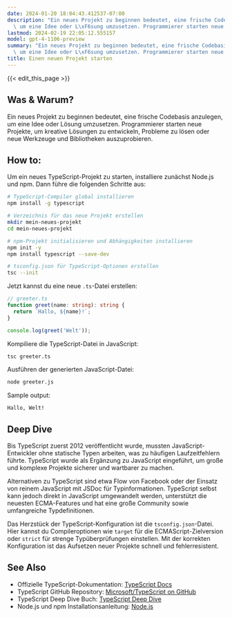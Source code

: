 ```yaml
---
date: 2024-01-20 18:04:43.412537-07:00
description: "Ein neues Projekt zu beginnen bedeutet, eine frische Codebasis anzulegen,\
  \ um eine Idee oder L\xF6sung umzusetzen. Programmierer starten neue Projekte, um\u2026"
lastmod: 2024-02-19 22:05:12.555157
model: gpt-4-1106-preview
summary: "Ein neues Projekt zu beginnen bedeutet, eine frische Codebasis anzulegen,\
  \ um eine Idee oder L\xF6sung umzusetzen. Programmierer starten neue Projekte, um\u2026"
title: Einen neuen Projekt starten
---
```


{{< edit_this_page >}}

## Was & Warum?
Ein neues Projekt zu beginnen bedeutet, eine frische Codebasis anzulegen, um eine Idee oder Lösung umzusetzen. Programmierer starten neue Projekte, um kreative Lösungen zu entwickeln, Probleme zu lösen oder neue Werkzeuge und Bibliotheken auszuprobieren.

## How to:
Um ein neues TypeScript-Projekt zu starten, installiere zunächst Node.js und npm. Dann führe die folgenden Schritte aus:

```bash
# TypeScript-Compiler global installieren
npm install -g typescript

# Verzeichnis für das neue Projekt erstellen
mkdir mein-neues-projekt
cd mein-neues-projekt

# npm-Projekt initialisieren und Abhängigkeiten installieren
npm init -y
npm install typescript --save-dev

# tsconfig.json für TypeScript-Optionen erstellen
tsc --init
```

Jetzt kannst du eine neue `.ts`-Datei erstellen:

```TypeScript
// greeter.ts
function greet(name: string): string {
  return `Hallo, ${name}!`;
}

console.log(greet('Welt'));
```

Kompiliere die TypeScript-Datei in JavaScript:

```bash
tsc greeter.ts
```

Ausführen der generierten JavaScript-Datei:

```bash
node greeter.js
```

Sample output:

```
Hallo, Welt!
```

## Deep Dive

Bis TypeScript zuerst 2012 veröffentlicht wurde, mussten JavaScript-Entwickler ohne statische Typen arbeiten, was zu häufigen Laufzeitfehlern führte. TypeScript wurde als Ergänzung zu JavaScript eingeführt, um große und komplexe Projekte sicherer und wartbarer zu machen.

Alternativen zu TypeScript sind etwa Flow von Facebook oder der Einsatz von reinem JavaScript mit JSDoc für Typinformationen. TypeScript selbst kann jedoch direkt in JavaScript umgewandelt werden, unterstützt die neuesten ECMA-Features und hat eine große Community sowie umfangreiche Typdefinitionen.

Das Herzstück der TypeScript-Konfiguration ist die `tsconfig.json`-Datei. Hier kannst du Compileroptionen wie `target` für die ECMAScript-Zielversion oder `strict` für strenge Typüberprüfungen einstellen. Mit der korrekten Konfiguration ist das Aufsetzen neuer Projekte schnell und fehlerresistent.

## See Also

- Offizielle TypeScript-Dokumentation: [TypeScript Docs](https://www.typescriptlang.org/docs/)
- TypeScript GitHub Repository: [Microsoft/TypeScript on GitHub](https://github.com/Microsoft/TypeScript)
- TypeScript Deep Dive Buch: [TypeScript Deep Dive](https://basarat.gitbooks.io/typescript/)
- Node.js und npm Installationsanleitung: [Node.js](https://nodejs.org/)
